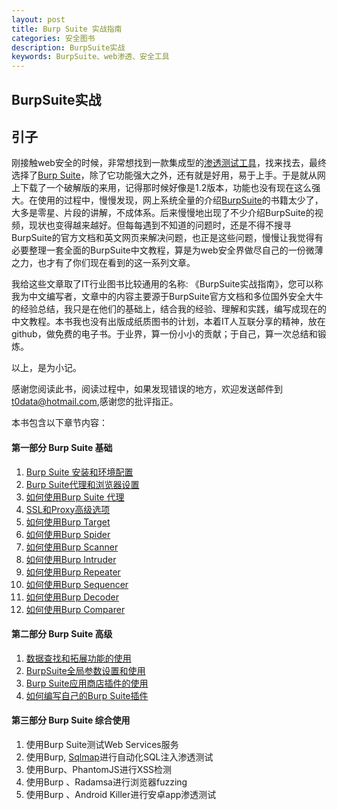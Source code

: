 ```yaml
---
layout: post
title: Burp Suite 实战指南
categories: 安全图书
description: BurpSuite实战
keywords: BurpSuite、web渗透、安全工具
---
```


## BurpSuite实战


<h2><a>引子</a></h2>
<p>刚接触web安全的时候，非常想找到一款集成型的<a href="http://www.secpulse.com/archives/category/tools" target="_blank">渗透测试工具</a>，找来找去，最终选择了<a href="http://www.secpulse.com/archives/44268.html" target="_blank">Burp Suite</a>，除了它功能强大之外，还有就是好用，易于上手。于是就从网上下载了一个破解版的来用，记得那时候好像是1.2版本，功能也没有现在这么强大。在使用的过程中，慢慢发现，网上系统全量的介绍<a href="http://www.secpulse.com/archives/44268.html" target="_blank">BurpSuite</a>的书籍太少了，大多是零星、片段的讲解，不成体系。后来慢慢地出现了不少介绍BurpSuite的视频，现状也变得越来越好。但每每遇到不知道的问题时，还是不得不搜寻BurpSuite的官方文档和英文网页来解决问题，也正是这些问题，慢慢让我觉得有必要整理一套全面的BurpSuite中文教程，算是为web安全界做尽自己的一份微薄之力，也才有了你们现在看到的这一系列文章。</p>
<p>我给这些文章取了IT行业图书比较通用的名称: 《BurpSuite实战指南》，您可以称我为中文编写者，文章中的内容主要源于BurpSuite官方文档和多位国外安全大牛的经验总结，我只是在他们的基础上，结合我的经验、理解和实践，编写成现在的中文教程。本书我也没有出版成纸质图书的计划，本着IT人互联分享的精神，放在github，做免费的电子书。于业界，算一份小小的贡献；于自己，算一次总结和锻炼。</p>
<p>以上，是为小记。</p>
<p>感谢您阅读此书，阅读过程中，如果发现错误的地方，欢迎发送邮件到 <a href="mailto:t0data@hotmail.com" target="_blank">t0data@hotmail.com</a>,感谢您的批评指正。</p>
<p>本书包含以下章节内容：</p>
<h4>第一部分 Burp Suite 基础</h4>
<ol>
<li><a href="https://www.gitbook.com/content/book/t0data/burpsuite/#1F" target="_blank">Burp Suite 安装和环境配置</a></li>
<li><a href="https://www.gitbook.com/content/book/t0data/burpsuite/#2F" target="_blank">Burp Suite代理和浏览器设置</a></li>
<li><a href="https://www.gitbook.com/content/book/t0data/burpsuite/#3F" target="_blank">如何使用Burp Suite 代理</a></li>
<li><a href="https://www.gitbook.com/content/book/t0data/burpsuite/#4F" target="_blank">SSL和Proxy高级选项</a></li>
<li><a href="https://www.gitbook.com/content/book/t0data/burpsuite/#5F" target="_blank">如何使用Burp Target</a></li>
<li><a href="https://www.gitbook.com/content/book/t0data/burpsuite/#6F" target="_blank">如何使用Burp Spider</a></li>
<li><a href="https://www.gitbook.com/content/book/t0data/burpsuite/#7F" target="_blank">如何使用Burp Scanner</a></li>
<li><a href="https://www.gitbook.com/content/book/t0data/burpsuite/#8F" target="_blank">如何使用Burp Intruder</a></li>
<li><a href="https://www.gitbook.com/content/book/t0data/burpsuite/#9F" target="_blank">如何使用Burp Repeater</a></li>
<li><a href="https://www.gitbook.com/content/book/t0data/burpsuite/#10F" target="_blank">如何使用Burp Sequencer</a></li>
<li><a href="https://www.gitbook.com/content/book/t0data/burpsuite/#11F" target="_blank">如何使用Burp Decoder</a></li>
<li><a href="https://www.gitbook.com/content/book/t0data/burpsuite/#12F" target="_blank">如何使用Burp Comparer</a></li>
</ol>
<h4>第二部分 Burp Suite 高级</h4>
<ol>
<li><a href="https://www.gitbook.com/content/book/t0data/burpsuite/#13F" target="_blank">数据查找和拓展功能的使用</a></li>
<li><a href="https://www.gitbook.com/content/book/t0data/burpsuite/#14F" target="_blank">BurpSuite全局参数设置和使用</a></li>
<li><a href="https://www.gitbook.com/content/book/t0data/burpsuite/#15F" target="_blank">Burp Suite应用商店插件的使用</a></li>
<li><a href="https://www.gitbook.com/content/book/t0data/burpsuite/#16F" target="_blank">如何编写自己的Burp Suite插件</a></li>
</ol>
<h4>第三部分 Burp Suite 综合使用</h4>
<ol>
<li>使用Burp Suite测试Web Services服务</li>
<li>使用Burp, <a href="http://www.secpulse.com/archives/4213.html" target="_blank">Sqlmap</a>进行自动化SQL注入渗透测试</li>
<li>使用Burp、PhantomJS进行XSS检测</li>
<li>使用Burp 、Radamsa进行浏览器fuzzing</li>
<li>使用Burp 、Android Killer进行安卓app渗透测试</li>
</ol>

